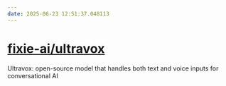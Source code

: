 ```yaml
---
date: 2025-06-23 12:51:37.048113
---
```


# [fixie-ai/ultravox](https://github.com/fixie-ai/ultravox)

Ultravox: open-source model that handles both text and voice inputs for conversational AI